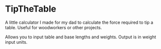 # TipTheTable
A little calculator I made for my dad to calculate the force required to tip a table. Useful for woodworkers or other projects.

Allows you to input table and base lengths and weights. Output is in weight input units. 
